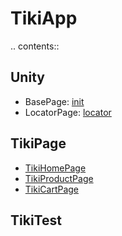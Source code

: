TikiApp
=======

.. contents::

Unity
-----

* BasePage: [init](Unity/__init__.py) 
* LocatorPage: [locator](Unity/locator.py)

TikiPage
--------

* [TikiHomePage](TikiPage/TikiHomePage.py)
* [TikiProductPage](TikiPage/TikiProductPage.py)
* [TikiCartPage](TikiPage/TikiCartPage.py)

TikiTest
--------
